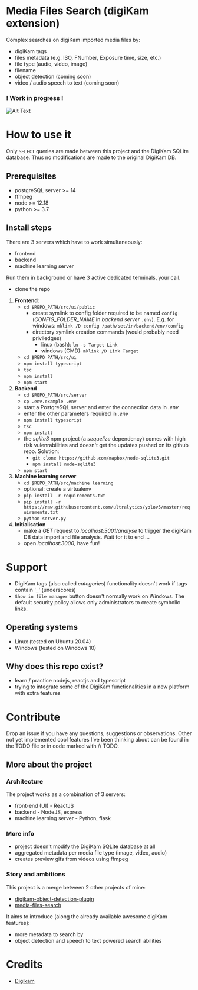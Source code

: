 # Media Files Search (digiKam extension)
Complex searches on digiKam imported media files by:
- digiKam tags
- files metadata (e.g. ISO, FNumber, Exposure time, size, etc.)
- file type (audio, video, image)
- filename
- object detection (coming soon)
- video / audio speech to text (coming soon)

### ! Work in progress !

![Alt Text](resources/demo.gif)

# How to use it
Only `SELECT` queries are made between this project and the DigiKam SQLite database. Thus no modifications are made to the original DigiKam DB.

## Prerequisites
- postgreSQL server >= 14
- ffmpeg
- node >= 12.18
- python >= 3.7

## Install steps
There are 3 servers which have to work simultaneously:
- frontend
- backend
- machine learning server

Run them in background or have 3 active dedicated terminals, your call.

- clone the repo
1. **Frontend**:
	- `cd $REPO_PATH/src/ui/public`
		- create symlink to config folder required to be named `config` (*CONFIG_FOLDER_NAME* in *backend server* `.env`). E.g. for windows: `mklink /D config /path/set/in/backend/env/config`
		- directory symlink creation commands (would probably need priviledges)
			- linux (bash): `ln -s Target Link`
			- windows (CMD): `mklink /D Link Target`
	- `cd $REPO_PATH/src/ui`
	- `npm install typescript`
	- `tsc`
	- `npm install`
	- `npm start`
2. **Backend**
	- `cd $REPO_PATH/src/server`
	- `cp .env.example .env`
	- start a PostgreSQL server and enter the connection data in *.env*
	- enter the other parameters required in *.env*
	- `npm install typescript`
	- `tsc`
	- `npm install`
	- the *sqlite3* npm project (a *sequelize* dependency) comes with high risk vulenrabilities and doesn't get the updates pushed on its github repo. Solution:
		- `git clone https://github.com/mapbox/node-sqlite3.git`
		- `npm install node-sqlite3`
	- `npm start`
3. **Machine learning server**
	- `cd $REPO_PATH/src/machine learning`
	- optional: create a virtualenv 
	- `pip install -r requirements.txt`
	- `pip install -r https://raw.githubusercontent.com/ultralytics/yolov5/master/requirements.txt`
	- `python server.py`
4. **Initialisation**
	- make a *GET* request to *localhost:3001/analyse* to trigger the digiKam DB data import and file analysis. Wait for it to end ...
	- open *localhost:3000*, have fun!

# Support
- DigiKam tags (also called *categories*) functionality doesn't work if tags contain '`_`' (underscores)
- `Show in file manager` button doesn't normally work on Windows. The default security policy allows only administrators to create symbolic links.

## Operating systems
- Linux (tested on Ubuntu 20.04)
- Windows (tested on Windows 10)

## Why does this repo exist?
- learn / practice nodejs, reactjs and typescript
- trying to integrate some of the DigiKam functionalities in a new platform with extra features

# Contribute
Drop an issue if you have any questions, suggestions or observations. Other not yet implemented cool features I've been thinking about can be found in the TODO file or in code marked with // TODO.

## More about the project
### Architecture
The project works as a combination of 3 servers:
- front-end (UI) - ReactJS
- backend - NodeJS, express
- machine learning server - Python, flask

### More info
- project doesn't modify the DigiKam SQLite database at all
- aggregated metadata per media file type (image, video, audio)
- creates preview gifs from videos using ffmpeg

### Story and ambitions
This project is a merge between 2 other projects of mine:
- [digikam-object-detection-plugin](https://github.com/oliveox/digikam-object-detection-plugin)
- [media-files-search](https://github.com/oliveox/media-files-search)

It aims to introduce (along the already available awesome digiKam features):
- more metadata to search by
- object detection and speech to text powered search abilities

# Credits
- [Digikam](https://www.digikam.org)


